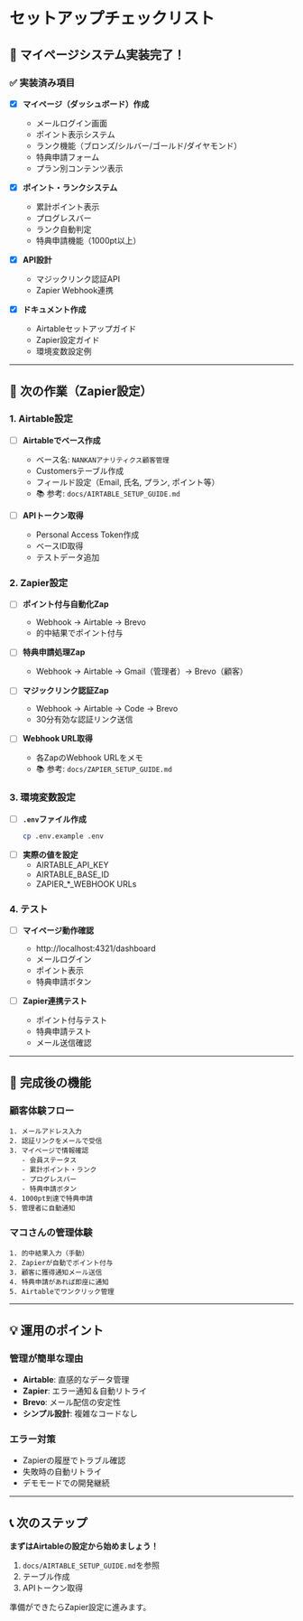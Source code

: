 # セットアップチェックリスト

## 🎯 マイページシステム実装完了！

### ✅ 実装済み項目

- [x] **マイページ（ダッシュボード）作成**
  - メールログイン画面
  - ポイント表示システム
  - ランク機能（ブロンズ/シルバー/ゴールド/ダイヤモンド）
  - 特典申請フォーム
  - プラン別コンテンツ表示

- [x] **ポイント・ランクシステム**
  - 累計ポイント表示
  - プログレスバー
  - ランク自動判定
  - 特典申請機能（1000pt以上）

- [x] **API設計**
  - マジックリンク認証API
  - Zapier Webhook連携

- [x] **ドキュメント作成**
  - Airtableセットアップガイド
  - Zapier設定ガイド
  - 環境変数設定例

---

## 🚀 次の作業（Zapier設定）

### 1. Airtable設定
- [ ] **Airtableでベース作成**
  - ベース名: `NANKANアナリティクス顧客管理`
  - Customersテーブル作成
  - フィールド設定（Email, 氏名, プラン, ポイント等）
  - 📚 参考: `docs/AIRTABLE_SETUP_GUIDE.md`

- [ ] **APIトークン取得**
  - Personal Access Token作成
  - ベースID取得
  - テストデータ追加

### 2. Zapier設定
- [ ] **ポイント付与自動化Zap**
  - Webhook → Airtable → Brevo
  - 的中結果でポイント付与

- [ ] **特典申請処理Zap**
  - Webhook → Airtable → Gmail（管理者）→ Brevo（顧客）

- [ ] **マジックリンク認証Zap**
  - Webhook → Airtable → Code → Brevo
  - 30分有効な認証リンク送信

- [ ] **Webhook URL取得**
  - 各ZapのWebhook URLをメモ
  - 📚 参考: `docs/ZAPIER_SETUP_GUIDE.md`

### 3. 環境変数設定
- [ ] **`.env`ファイル作成**
  ```bash
  cp .env.example .env
  ```
- [ ] **実際の値を設定**
  - AIRTABLE_API_KEY
  - AIRTABLE_BASE_ID
  - ZAPIER_*_WEBHOOK URLs

### 4. テスト
- [ ] **マイページ動作確認**
  - http://localhost:4321/dashboard
  - メールログイン
  - ポイント表示
  - 特典申請ボタン

- [ ] **Zapier連携テスト**
  - ポイント付与テスト
  - 特典申請テスト
  - メール送信確認

---

## 🎉 完成後の機能

### 顧客体験フロー
```
1. メールアドレス入力
2. 認証リンクをメールで受信
3. マイページで情報確認
   - 会員ステータス
   - 累計ポイント・ランク
   - プログレスバー
   - 特典申請ボタン
4. 1000pt到達で特典申請
5. 管理者に自動通知
```

### マコさんの管理体験
```
1. 的中結果入力（手動）
2. Zapierが自動でポイント付与
3. 顧客に獲得通知メール送信
4. 特典申請があれば即座に通知
5. Airtableでワンクリック管理
```

---

## 💡 運用のポイント

### 管理が簡単な理由
- **Airtable**: 直感的なデータ管理
- **Zapier**: エラー通知＆自動リトライ
- **Brevo**: メール配信の安定性
- **シンプル設計**: 複雑なコードなし

### エラー対策
- Zapierの履歴でトラブル確認
- 失敗時の自動リトライ
- デモモードでの開発継続

---

## 📞 次のステップ

**まずはAirtableの設定から始めましょう！**
1. `docs/AIRTABLE_SETUP_GUIDE.md`を参照
2. テーブル作成
3. APIトークン取得

準備ができたらZapier設定に進みます。